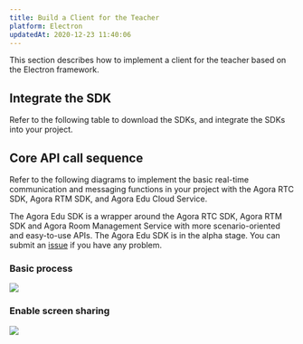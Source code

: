 ```yaml
---
title: Build a Client for the Teacher
platform: Electron
updatedAt: 2020-12-23 11:40:06
---
```

This section describes how to implement a client for the teacher based on the Electron framework.

## Integrate the SDK

Refer to the following table to download the SDKs, and integrate the SDKs into your project.



## Core API call sequence

Refer to the following diagrams to implement the basic real-time communication and messaging functions in your project with the Agora RTC SDK, Agora RTM SDK, and Agora Edu Cloud Service.

<div class="alert info">The Agora Edu SDK is a wrapper around the Agora RTC SDK, Agora RTM SDK and Agora Room Management Service with more scenario-oriented and easy-to-use APIs. The Agora Edu SDK is in the alpha stage. You can submit an <a href="https://github.com/AgoraIO-Usecase/eEducation">issue</a> if you have any problem.</div>

### Basic process

![](https://web-cdn.agora.io/docs-files/1608558771267)

### Enable screen sharing

![](https://web-cdn.agora.io/docs-files/1608558787142)